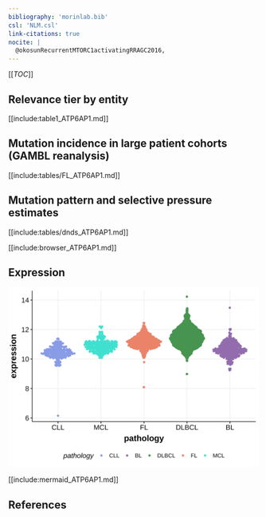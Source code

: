 ```yaml
---
bibliography: 'morinlab.bib'
csl: 'NLM.csl'
link-citations: true
nocite: |
  @okosunRecurrentMTORC1activatingRRAGC2016, 
---
```

[[_TOC_]]


## Relevance tier by entity

[[include:table1_ATP6AP1.md]]

## Mutation incidence in large patient cohorts (GAMBL reanalysis)

[[include:tables/FL_ATP6AP1.md]]

## Mutation pattern and selective pressure estimates

[[include:tables/dnds_ATP6AP1.md]]

[[include:browser_ATP6AP1.md]]

## Expression
![](images/gene_expression/ATP6AP1_by_pathology.svg)
<!-- ORIGIN: okosunRecurrentMTORC1activatingRRAGC2016a -->
<!-- FL: okosunRecurrentMTORC1activatingRRAGC2016a -->

[[include:mermaid_ATP6AP1.md]]

## References
